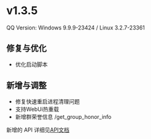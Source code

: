# v1.3.5

QQ Version: Windows 9.9.9-23424 / Linux 3.2.7-23361

## 修复与优化
* 优化启动脚本

## 新增与调整
* 修复快速重启进程清理问题
* 支持WebUi热重载
* 新增群荣誉信息 /get_group_honor_info

新增的 API 详细见[API文档](https://napneko.github.io/zh-CN/develop/extends_api)
